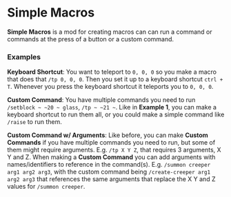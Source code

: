 # Simple Macros

**Simple Macros** is a mod for creating macros can can run a command or commands at the press of a button or a custom command.

### Examples
**Keyboard Shortcut**: You want to teleport to ``0, 0, 0`` so you make a macro that does that ``/tp 0, 0, 0``. Then you set it up to a keyboard shortcut ``ctrl + T``. Whenever you press the keyboard shortcut it teleports you to ``0, 0, 0``.

**Custom Command**: You have multiple commands you need to run ``/setblock ~ ~20 ~ glass``, ``/tp ~ ~21 ~``. Like in **Example 1**, you can make a keyboard shortcut to run them all, or you could make a simple command like ``/raise`` to run them.

**Custom Command w/ Arguments**: Like before, you can make **Custom Commands** if you have multiple commands you need to run, but some of them might require arguments. E.g. ``/tp X Y Z``, that requires 3 arguments, X Y and Z. When making a **Custom Command** you can add arguments with names/identifiers to reference in the command(s). E.g. ``/summon creeper arg1 arg2 arg3``, with the custom command being ``/create-creeper arg1 arg2 arg3`` that references the same arguments that replace the X Y and Z values for ``/summon creeper``.